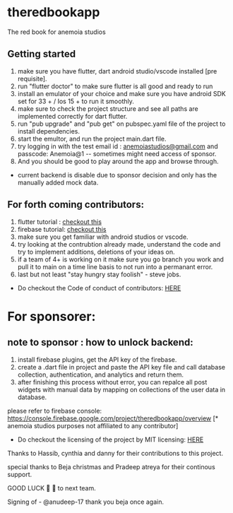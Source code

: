 # theredbookapp

The red book for anemoia studios

## Getting started 
1. make sure you have flutter, dart android studio/vscode installed [pre requisite].
2. run "flutter doctor" to make sure flutter is all good and ready to run
3. install an emulator of your choice and make sure you have android SDK set for 33 + / Ios 15 + to run it smoothly.
4. make sure to check the project structure and see all paths are implemented correctly for dart flutter.
5. run "pub upgrade" and "pub get" on pubspec.yaml file of the project to install dependencies.
6. start the emultor, and run the project main.dart file.
7. try logging in with the test email id : anemoiastudios@gmail.com and passcode: Anemoia@1 -- sometimes might need access of sponsor. 
8. And you should be good to play around the app and browse through.

* current backend is disable due to sponsor decision and only has the manually added mock data.

## For forth coming contributors:  
1. flutter tutorial : <a href = "https://www.youtube.com/watch?v=1ukSR1GRtMU"> checkout this</a>
2. firebase tutorial: <a href = "https://www.youtube.com/watch?v=9kRgVxULbag"> checkout this <a>
3. make sure you get familiar with android studios or vscode. 
4. try looking at the contrubtion already made, understand the code and try to implement additions, deletions of your ideas on.
5. if a team of 4+ is working on it make sure you go branch you work and pull it to main on a time line basis to not run into a permanant error.
6. last but not least "stay hungry stay foolish" - steve jobs.

* Do checkout the Code of conduct of contributors: <a href = "https://github.com/anemoiastudios/theredbookapp/blob/main/CODE_OF_CONDUCT.md">HERE</a>
  
# For sponsorer: 
## note to sponsor : how to unlock backend: 
1. install firebase plugins, get the API key of the firebase.
2. create a .dart file in project and paste the API key file and call database collection, authentication, and analytics and return them.
3. after finishing this process without error, you can repalce all post widgets with manual data by mapping on collections of the user data in database.

please refer to firebase console: https://console.firebase.google.com/project/theredbookapp/overview [* anemoia studios purposes not affiliated to any contributor]
  
  * Do checkout the licensing of the project by MIT licensing: <a href ="https://github.com/anemoiastudios/theredbookapp/blob/main/LICENSE"> HERE</a>

Thanks to Hassib, cynthia and danny for their contributions to this project.

special thanks to Beja christmas and Pradeep atreya for their continous support.

GOOD LUCK 🥇 🥳 to next team.
  
Signing of - @anudeep-17 thank you beja once again.
